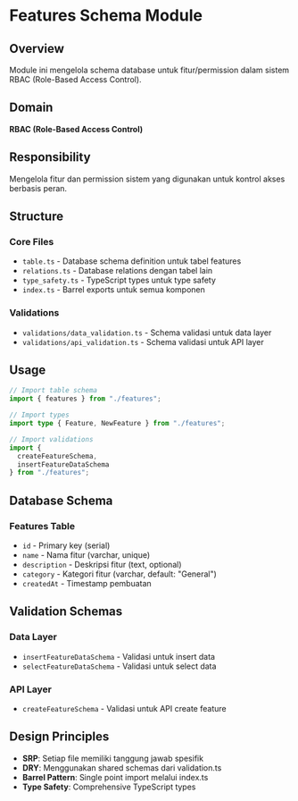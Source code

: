 # Features Schema Module

## Overview
Module ini mengelola schema database untuk fitur/permission dalam sistem RBAC (Role-Based Access Control).

## Domain
**RBAC (Role-Based Access Control)**

## Responsibility
Mengelola fitur dan permission sistem yang digunakan untuk kontrol akses berbasis peran.

## Structure

### Core Files
- `table.ts` - Database schema definition untuk tabel features
- `relations.ts` - Database relations dengan tabel lain
- `type_safety.ts` - TypeScript types untuk type safety
- `index.ts` - Barrel exports untuk semua komponen

### Validations
- `validations/data_validation.ts` - Schema validasi untuk data layer
- `validations/api_validation.ts` - Schema validasi untuk API layer

## Usage

```typescript
// Import table schema
import { features } from "./features";

// Import types
import type { Feature, NewFeature } from "./features";

// Import validations
import { 
  createFeatureSchema,
  insertFeatureDataSchema 
} from "./features";
```

## Database Schema

### Features Table
- `id` - Primary key (serial)
- `name` - Nama fitur (varchar, unique)
- `description` - Deskripsi fitur (text, optional)
- `category` - Kategori fitur (varchar, default: "General")
- `createdAt` - Timestamp pembuatan

## Validation Schemas

### Data Layer
- `insertFeatureDataSchema` - Validasi untuk insert data
- `selectFeatureDataSchema` - Validasi untuk select data

### API Layer
- `createFeatureSchema` - Validasi untuk API create feature

## Design Principles
- **SRP**: Setiap file memiliki tanggung jawab spesifik
- **DRY**: Menggunakan shared schemas dari validation.ts
- **Barrel Pattern**: Single point import melalui index.ts
- **Type Safety**: Comprehensive TypeScript types